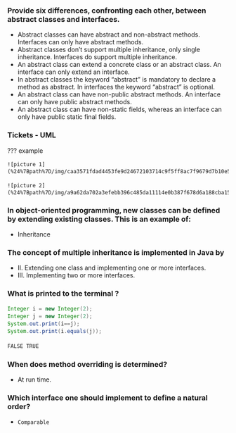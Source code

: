 ### Provide six differences, confronting each other, between abstract classes and interfaces.

- Abstract classes can have abstract and non-abstract methods. Interfaces can only have abstract methods.
- Abstract classes don’t support multiple inheritance, only single inheritance. Interfaces do support multiple inheritance.
- An abstract class can extend a concrete class or an abstract class. An interface can only extend an interface.
- In abstract classes the keyword “abstract” is mandatory to declare a method as abstract. In interfaces the keyword “abstract” is optional.
- An abstract class can have non-public abstract methods. An interface can only have public abstract methods.
- An abstract class can have non-static fields, whereas an interface can only have public static final fields.

### Tickets - UML

??? example

    ![picture 1](%24%7Bpath%7D/img/caa3571fdad4453fe9d24672103714c9f5ff8ac7f9679d7b10e5466ef70537c9.png)  

    ![picture 2](%24%7Bpath%7D/img/a9a62da702a3efebb396c485da11114e0b387f678d6a188cba1518c8b5abeb03.png)  


###  In object-oriented programming, new classes can be defined by extending existing classes. This is an example of:

-  Inheritance

### The concept of multiple inheritance is implemented in Java by
- II. Extending one class and implementing one or more interfaces.
- III. Implementing two or more interfaces.

### What is printed to the terminal ?

```java
Integer i = new Integer(2);
Integer j = new Integer(2);
System.out.print(i==j);
System.out.print(i.equals(j));

FALSE TRUE
```

###  When does method overriding is determined?

- At run time.

###  Which interface one should implement to define a natural order?

- `Comparable` 